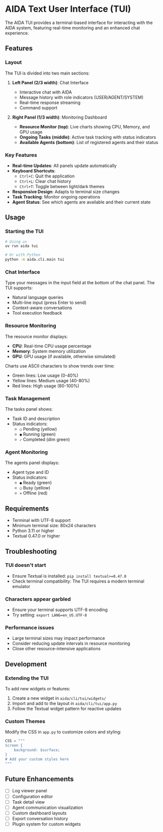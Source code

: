 # AIDA Text User Interface (TUI)

The AIDA TUI provides a terminal-based interface for interacting with the AIDA system, featuring real-time monitoring and an enhanced chat experience.

## Features

### Layout

The TUI is divided into two main sections:

1. **Left Panel (2/3 width)**: Chat Interface
   - Interactive chat with AIDA
   - Message history with role indicators (USER/AGENT/SYSTEM)
   - Real-time response streaming
   - Command support

2. **Right Panel (1/3 width)**: Monitoring Dashboard
   - **Resource Monitor (top)**: Live charts showing CPU, Memory, and GPU usage
   - **Ongoing Tasks (middle)**: Active task tracking with status indicators
   - **Available Agents (bottom)**: List of registered agents and their status

### Key Features

- **Real-time Updates**: All panels update automatically
- **Keyboard Shortcuts**:
  - `Ctrl+C`: Quit the application
  - `Ctrl+L`: Clear chat history
  - `Ctrl+T`: Toggle between light/dark themes
- **Responsive Design**: Adapts to terminal size changes
- **Task Tracking**: Monitor ongoing operations
- **Agent Status**: See which agents are available and their current state

## Usage

### Starting the TUI

```bash
# Using uv
uv run aida tui

# Or with Python
python -m aida.cli.main tui
```

### Chat Interface

Type your messages in the input field at the bottom of the chat panel. The TUI supports:

- Natural language queries
- Multi-line input (press Enter to send)
- Context-aware conversations
- Tool execution feedback

### Resource Monitoring

The resource monitor displays:
- **CPU**: Real-time CPU usage percentage
- **Memory**: System memory utilization
- **GPU**: GPU usage (if available, otherwise simulated)

Charts use ASCII characters to show trends over time:
- Green lines: Low usage (0-40%)
- Yellow lines: Medium usage (40-80%)
- Red lines: High usage (80-100%)

### Task Management

The tasks panel shows:
- Task ID and description
- Status indicators:
  - `○` Pending (yellow)
  - `●` Running (green)
  - `✓` Completed (dim green)

### Agent Monitoring

The agents panel displays:
- Agent type and ID
- Status indicators:
  - `●` Ready (green)
  - `○` Busy (yellow)
  - `×` Offline (red)

## Requirements

- Terminal with UTF-8 support
- Minimum terminal size: 80x24 characters
- Python 3.11 or higher
- Textual 0.47.0 or higher

## Troubleshooting

### TUI doesn't start
- Ensure Textual is installed: `pip install textual>=0.47.0`
- Check terminal compatibility: The TUI requires a modern terminal emulator

### Characters appear garbled
- Ensure your terminal supports UTF-8 encoding
- Try setting: `export LANG=en_US.UTF-8`

### Performance issues
- Large terminal sizes may impact performance
- Consider reducing update intervals in resource monitoring
- Close other resource-intensive applications

## Development

### Extending the TUI

To add new widgets or features:

1. Create a new widget in `aida/cli/tui/widgets/`
2. Import and add to the layout in `aida/cli/tui/app.py`
3. Follow the Textual widget pattern for reactive updates

### Custom Themes

Modify the CSS in `app.py` to customize colors and styling:

```python
CSS = """
Screen {
    background: $surface;
}
# Add your custom styles here
"""
```

## Future Enhancements

- [ ] Log viewer panel
- [ ] Configuration editor
- [ ] Task detail view
- [ ] Agent communication visualization
- [ ] Custom dashboard layouts
- [ ] Export conversation history
- [ ] Plugin system for custom widgets
